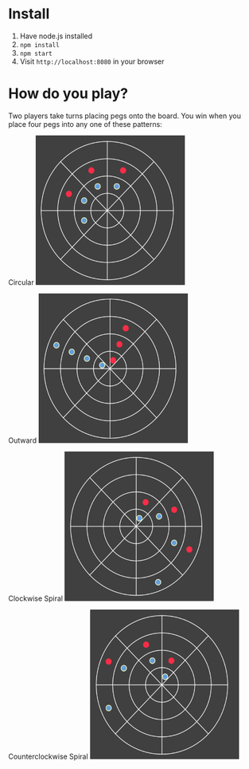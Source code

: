 # Install

1. Have node.js installed
2. `npm install`
3. `npm start`
4. Visit `http://localhost:8080` in your browser

# How do you play?

Two players take turns placing pegs onto the board. You win when you place four pegs into any one of these patterns:

Circular
<img src="https://raw.githubusercontent.com/ridoy/coordinates-web/master/img/circular.png" width="300" height="300">

Outward
<img src="https://raw.githubusercontent.com/ridoy/coordinates-web/master/img/outward.png" width="300" height="300">

Clockwise Spiral
<img src="https://raw.githubusercontent.com/ridoy/coordinates-web/master/img/cw%20spiral.png" width="300" height="300">

Counterclockwise Spiral
<img src="https://raw.githubusercontent.com/ridoy/coordinates-web/master/img/ccw%20spiral.png" width="300" height="300">
